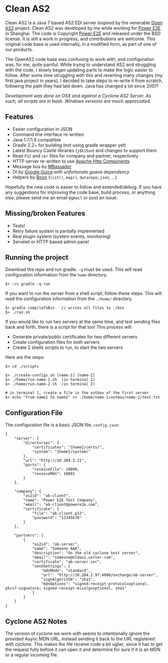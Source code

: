 Clean AS2 
===================

Clean AS2 is a Java 7 based AS2 EDI server inspired by the venerable [Open AS2](http://sourceforge.net/projects/openas2/ "Open AS2") project.  Clean AS2 was developed by me while working for [Power E2E](http://powere2e.com/) in Shanghai.   The code is Copyright [Power E2E](http://powere2e.com/) and released under the BSD license. It is still a work in progress, and contributions are welcome.  This original code base is used internally, in a modified form, as part of one of our products.

The OpenAS2 code base was confusing to work with, and configuration was, for me, quite painful.  While trying to understand AS2 and struggling with the code, I slowly began updating parts to make the logic easier to follow.  After some time struggling with this and reverting many changes (my first java project in years), I decided to take steps to re-write it from scratch, following the path they had laid down.  Java has changed a lot since 2007!  

*Development was done on OSX and against a Cyclone AS2 Server.  As such, all scripts are in bash.  Windows versions are much appreciated.*

## Features ##
 * Easier configuration in JSON
 * Command line interface re-written
 * Java 1.7/1.8 compatible
 * Gradle 2.2+ for building (not using gradle wrapper yet)
 * Latest Bouncy Castle libraries (`jdk15on`) and changes to support them
 * Read `P12` and `cer` files for company and partner, respectively
 * HTTP server re-written to use [Apache Http Components](http://hc.apache.org/)
 * Message bus by [MBassador](https://github.com/bennidi/mbassador)
 * DI by [Google Guice](https://github.com/google/guice) *with unfortunate guava dependency*
 * Helpers by [Boon](https://github.com/boonproject/boon) (`list()`, `map()`, `datarepo`, `json`, ...)

Hopefully the new code is easier to follow and extended/debug.   If you have any suggestions for improving the code base, build process, or anything else, please send me an email `@gmail` or post an issue.  

Missing/broken Features
-----------------------

 * Tests!
 * Retry failure system is partially implemented
 * Real plugin system (system events, monitoring)
 * Servelet or HTTP based admin panel 
 
Running the project
-------------------

Download the repo and run gradle.  `-q` must be used.  This will read configuration information from the `home` directory.

    $> ~/> gradle -q run

If you want to run the server from a shell script, follow these steps.  This will read the configuration information from the `./home/` directory.  

    $> gradle compileToBin   // writes all files to ./bin
    $> ./run.sh
      
If you would like to run two servers at the same time, and test sending files back and forth, there is a script for that too!  This process will:

 * Generate private/public certificates for two different servers
 * Create configuration files for both servers
 * Create 2 shells scripts to run, to start the two servers

Here are the steps:

    $> cd ./scripts
    
    $> ./create-configs.sh [name-1] [name-2]
    $> ./home/run-name-1.sh  (in terminal 1)
    $> ./home/run-name-2.sh  (in terminal 2)
    
    # in terminal 1, create a file in the outbox of the first server
    $> echo "from name1 to name2" >> ./home/name-1/outbox/name-2/test.txt
    

Configuration File
------------------

The configuration file is a basic JSON file, `config.json`:

    {
        "server": {
            "directories": {
                "certificates": "{home}/certs/",
                "system": "{home}/system/"
            },
            "url": "http://10.204.3.21",
            "ports": {
                "receiveFile": 10090,
                "receiveMdn": 10091
            }
        },

        "company": {
            "as2id": "ab-client",
            "name": "Power E2E Test Company",
            "email": "ab-client@powere2e.com",
            "certificate": {
                "file": "ab-client.p12",
                "password": "12345678"
            }
        },

        "partners": [
            {
                "as2id": "ab-server",
                "name": "Someone AAA",
                "description": "On the old cyclone test server",
                "email": "someone@oldas2.server.com",
                "certificate": "ab-server.cer",
                "sendSettings": {
                    "mdnMode": "standard",
                    "url": "http://10.204.2.97:4080/exchange/ab-server",
                    "signAlgorithm": "sha1",
                    "mdnOptions": "signed-receipt-protocol=optional, pkcs7-signature; signed-receipt-micalg=optional, sha1"
                }
            }
        ]
    }

Cyclone AS2 Notes
-----------------

The version of cyclone we work with seems to intentionally ignore the provided Async MDN URL, instead sending it back to the URL registered with cyclone.  This makes the file receive code a bit uglier, since it has to get the request fully before it can open it and determine for sure if it is an MDN or a regular incoming file.